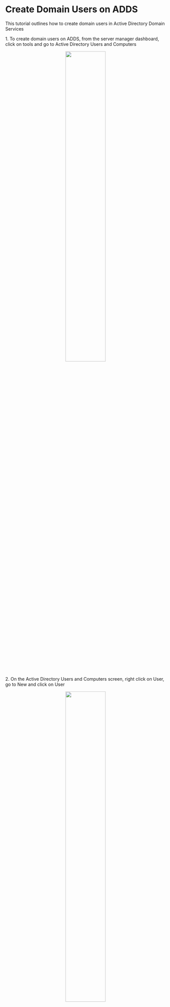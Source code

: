 <h1>Create Domain Users on ADDS</h1>
<p>This tutorial outlines how to create domain users in Active Directory Domain Services </p>

<p>1. To create domain users on ADDS, from the server manager dashboard, click on tools and go to Active Directory Users and Computers</p>
<p align="center"><img src="https://i.imgur.com/f3FLnwa.png" width="50%"/>

<p>2. On the Active Directory Users and Computers screen, right click on User, go to New and click on User</p>
<p align="center"><img src="https://i.imgur.com/fzEVfFc.png" width="50%"/>

<p>3.  On the New object -user screen, input the first, last name and user logon name, then click NEXT.</p>
<p align="center"><img src="https://i.imgur.com/PDanXrz.png" width="50%"/>

<p>4. On the next screen, you are prompted to put a password for the new user and make sure to check the “User must change password at next logon” box, then click NEXT.</p>
<p align="center"><img src="https://i.imgur.com/Q4o4fM1.png" width="50%"/>

<p>5. On the new object-user screen, click FINISH.</p>
<p align="center"><img src="https://i.imgur.com/3Wq9WsN.png" width="50%"/>

<h2>*To verify this user</h2>

<p>1. While on the client's computer(windows 11), on the sign in screen, input the new user logon name and the password you created for the new user </p>
<p align="center"><img src="https://i.imgur.com/qgAayEE.png" width="50%"/>

<p>2. On the following screen, new user is prompted to change password and sign in.</p>
<p align="center"><img src="https://i.imgur.com/oqS3wJZ.png" width="50%"/>
<p align="center"><img src="https://i.imgur.com/4UNUzDC.png" width="50%"/>

<br>
<br>
